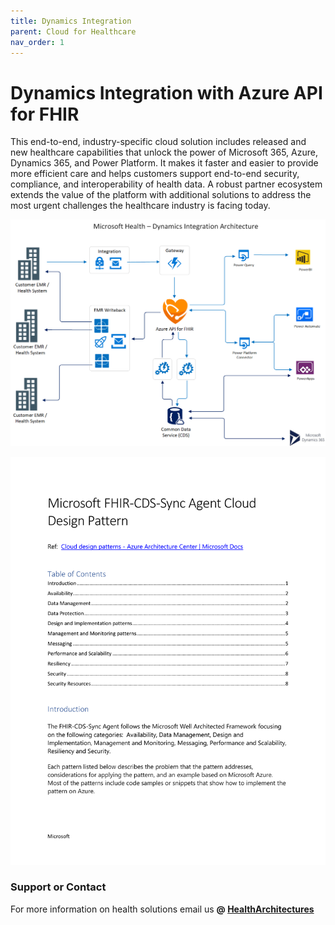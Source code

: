 ```yaml
---
title: Dynamics Integration
parent: Cloud for Healthcare
nav_order: 1
---
```


# Dynamics Integration with Azure API for FHIR

This end-to-end, industry-specific cloud solution includes released and new healthcare capabilities that unlock the power of Microsoft 365, Azure, Dynamics 365, and Power Platform. It makes it faster and easier to provide more efficient care and helps customers support end-to-end security, compliance, and interoperability of health data. A robust partner ecosystem extends the value of the platform with additional solutions to address the most urgent challenges the healthcare industry is facing today.  

<a href="https://raw.githubusercontent.com/daemel/site/master/assets/images/SyncAgent-Story-Board.png" target="_blank"> <img src="https://raw.githubusercontent.com/daemel/site/master/assets/images/SyncAgent-Story-Board.png" alt="image"/></a>


<a href="Download Dynamics Integration Well Defined Architecture" target="_blank"> <img src="https://raw.githubusercontent.com/daemel/site/master/assets/pdfs/SyncAgent-Well-Defined-Architecture.pdf" alt="pdf"/></a>

### Support or Contact

For more information on health solutions email us **@ <a href="mailto:HealthArchitectures@microsoft.com">HealthArchitectures</a>**
